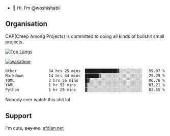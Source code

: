 - 👋 Hi, I’m @woshishabii

## Organisation

CAP(Creep Among Projects) is committed to doing all kinds of bullshit small projects.

[![Top Langs](https://github-readme-stats.vercel.app/api/top-langs/?username=woshishabii&layout=compact)](https://github.com/anuraghazra/github-readme-stats)

[![wakatime](https://wakatime.com/badge/user/34d02784-acc1-4a16-82d7-33fdb53c4ed6.svg)](https://wakatime.com/@34d02784-acc1-4a16-82d7-33fdb53c4ed6)


<!--START_SECTION:waka-->

```txt
Other              34 hrs 25 mins  ██████████████▓░░░░░░░░░░   59.07 %
Markdown           14 hrs 44 mins  ██████▒░░░░░░░░░░░░░░░░░░   25.29 %
TOML               3 hrs 56 mins   █▓░░░░░░░░░░░░░░░░░░░░░░░   06.76 %
YAML               1 hr 52 mins    ▓░░░░░░░░░░░░░░░░░░░░░░░░   03.21 %
Python             1 hr 29 mins    ▓░░░░░░░░░░░░░░░░░░░░░░░░   02.55 %
```

<!--END_SECTION:waka-->

Nobody ever watch this shit lol

## Support
I'm cute, ~~pay me~~.
[afdian.net](https://afdian.com/a/woshishabi)

<!---
woshishabii/woshishabii is a ✨ special ✨ repository because its `README.md` (this file) appears on your GitHub profile.
You can click the Preview link to take a look at your changes.
--->
